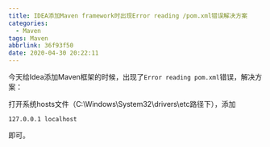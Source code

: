 ```yaml
---
title: IDEA添加Maven framework时出现Error reading /pom.xml错误解决方案
categories:
  - Maven
tags: Maven
abbrlink: 36f93f50
date: 2020-04-30 20:22:11
---
```


今天给Idea添加Maven框架的时候，出现了`Error reading pom.xml`错误，解决方案：

打开系统hosts文件（C:\Windows\System32\drivers\etc路径下），添加

```
127.0.0.1 localhost
```

即可。

